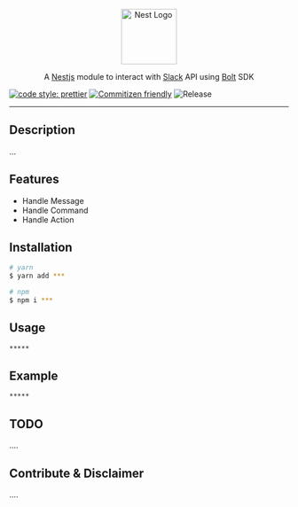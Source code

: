 <p align="center">
  <a href="http://nestjs.com/" target="blank"><img src="https://nestjs.com/img/logo-small.svg" width="100" alt="Nest Logo" /></a>
</p>

[circleci-image]: https://img.shields.io/circleci/build/github/nestjs/nest/master?token=abc123def456
[circleci-url]: https://circleci.com/gh/nestjs/nest

<p align="center">A <a href="http://nestjs.com/" target="blank">Nestjs</a> module to interact with <a href="http://nodejs.org" target="_blank">Slack</a> API using <a href="https://api.slack.com/bolt">Bolt</a> SDK</p>


[![code style: prettier](https://img.shields.io/badge/code_style-prettier-ff69b4.svg?style=flat-square)](https://github.com/prettier/prettier)
[![Commitizen friendly](https://img.shields.io/badge/commitizen-friendly-brightgreen.svg?style=flat-square)](http://commitizen.github.io/cz-cli/)
![Release](https://github.com/bjerkio/nestjs-slack/workflows/Release/badge.svg)

---
## Description
...

## Features
- Handle Message
- Handle Command
- Handle Action

## Installation

```bash
# yarn
$ yarn add ***

# npm
$ npm i ***
```

## Usage

```bash
*****
```

## Example

```bash
*****
```

## TODO
....

## Contribute & Disclaimer
....